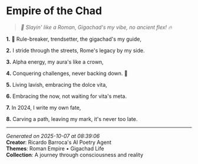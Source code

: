 # Empire of the Chad

> *🌟 Slayin' like a Roman, Gigachad's my vibe, no ancient flex! 🔥*

**1.** 🌟 Rule-breaker, trendsetter, the gigachad's my guide,


**2.** I stride through the streets, Rome's legacy by my side.


**3.** Alpha energy, my aura's like a crown,


**4.** Conquering challenges, never backing down. 💪


**5.** Living lavish, embracing the dolce vita,


**6.** Embracing the now, not waiting for vita's meta.


**7.** In 2024, I write my own fate,


**8.** Carving a path, leaving my mark, it's never too late.



---

*Generated on 2025-10-07 at 08:39:06*  
**Creator**: Ricardo Barroca's AI Poetry Agent  
**Themes**: Roman Empire • Gigachad Life  
**Collection**: A journey through consciousness and reality